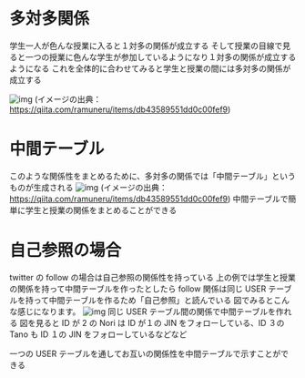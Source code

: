 # 多対多関係

学生一人が色んな授業に入ると１対多の関係が成立する
そして授業の目線で見ると一つの授業に色んな学生が参加しているようになり１対多の関係が成立するようになる
これを全体的に合わせてみると学生と授業の間には多対多の関係が成立する

![img](https://camo.qiitausercontent.com/9149196f44b6000327e58420b632cbc598d61ece/68747470733a2f2f71696974612d696d6167652d73746f72652e73332e61702d6e6f727468656173742d312e616d617a6f6e6177732e636f6d2f302f3531333532342f32316133633266392d646463642d366166382d333332382d6663393666336463343237362e706e67)
(イメージの出典：https://qiita.com/ramuneru/items/db43589551dd0c00fef9)

# 中間テーブル

このような関係性をまとめるために、多対多の関係では「中間テーブル」というものが生成される
![img](https://camo.qiitausercontent.com/5fab2675594689543a825b410b04edbd68f76f69/68747470733a2f2f71696974612d696d6167652d73746f72652e73332e61702d6e6f727468656173742d312e616d617a6f6e6177732e636f6d2f302f3531333532342f65373064383839302d373634372d306630612d333031342d3138333132623766613839312e706e67)
(イメージの出典：https://qiita.com/ramuneru/items/db43589551dd0c00fef9)
中間テーブルで簡単に学生と授業の関係をまとめることができる

# 自己参照の場合

twitter の follow の場合は自己参照の関係性を持っている
上の例では学生と授業の関係を持って中間テーブルを作ったとしたら follow 関係は同じ USER テーブルを持って中間テーブルを作るため「自己参照」と読んでいる
図でみるとこんな感じになります。
![img](https://i.imgur.com/5xEvhFC.png)
同じ USER テーブル間の関係で中間テーブルを作れる
図を見ると ID が 2 の Nori は ID が１の JIN をフォローしている、ID ３の Tano も ID １の JIN をフォローしているなどなど

一つの USER テーブルを通してお互いの関係性を中間テーブルで示すことができる
